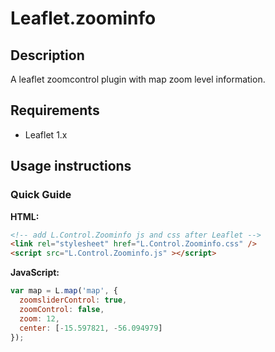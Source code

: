 # Leaflet.zoominfo

## Description
A leaflet zoomcontrol plugin with map zoom level information.

## Requirements

* Leaflet 1.x

## Usage instructions

### Quick Guide

**HTML:**

```html
<!-- add L.Control.Zoominfo js and css after Leaflet -->
<link rel="stylesheet" href="L.Control.Zoominfo.css" />
<script src="L.Control.Zoominfo.js" ></script>
```

**JavaScript:**

```javascript
var map = L.map('map', {
  zoomsliderControl: true,
  zoomControl: false,
  zoom: 12, 
  center: [-15.597821, -56.094979]
});
```
